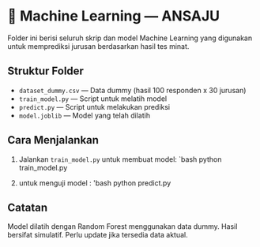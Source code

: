 # 🤖 Machine Learning — ANSAJU

Folder ini berisi seluruh skrip dan model Machine Learning yang digunakan untuk memprediksi jurusan berdasarkan hasil tes minat.

## Struktur Folder

- `dataset_dummy.csv` — Data dummy (hasil 100 responden x 30 jurusan)
- `train_model.py` — Script untuk melatih model
- `predict.py` — Script untuk melakukan prediksi
- `model.joblib` — Model yang telah dilatih

## Cara Menjalankan

1. Jalankan `train_model.py` untuk membuat model:
`bash
python train_model.py

2. untuk menguji model :
'bash
python predict.py

## Catatan
Model dilatih dengan Random Forest menggunakan data dummy.
Hasil bersifat simulatif. Perlu update jika tersedia data aktual.